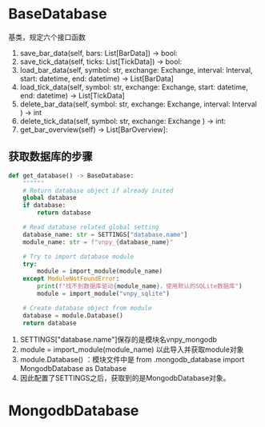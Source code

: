 # BaseDatabase
基类，规定六个接口函数
1. save_bar_data(self, bars: List[BarData]) -> bool:
2. save_tick_data(self, ticks: List[TickData]) -> bool:
3. load_bar_data(self, symbol: str, exchange: Exchange, interval: Interval, start: datetime, end: datetime) -> List[BarData]
4. load_tick_data(self, symbol: str, exchange: Exchange, start: datetime, end: datetime) -> List[TickData]
5. delete_bar_data(self, symbol: str, exchange: Exchange, interval: Interval ) -> int
6. delete_tick_data(self, symbol: str, exchange: Exchange ) -> int:
7. get_bar_overview(self) -> List[BarOverview]:

## 获取数据库的步骤
``` py
def get_database() -> BaseDatabase:
    """"""
    # Return database object if already inited
    global database
    if database:
        return database

    # Read database related global setting
    database_name: str = SETTINGS["database.name"]
    module_name: str = f"vnpy_{database_name}"

    # Try to import database module
    try:
        module = import_module(module_name)
    except ModuleNotFoundError:
        print(f"找不到数据库驱动{module_name}，使用默认的SQLite数据库")
        module = import_module("vnpy_sqlite")

    # Create database object from module
    database = module.Database()
    return database
```
1. SETTINGS["database.name"]保存的是模块名vnpy_mongodb
2. module = import_module(module_name) 以此导入并获取module对象
3. module.Database() ：模块文件中是 from .mongodb_database import MongodbDatabase as Database
4. 因此配置了SETTINGS之后，获取到的是MongodbDatabase对象。

# MongodbDatabase

